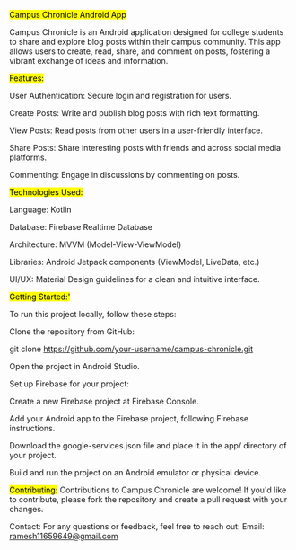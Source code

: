 
<mark>Campus Chronicle Android App</mark>

Campus Chronicle is an Android application designed for college students to share and explore blog posts within their campus community. This app allows users to create, read, share, and comment on posts, fostering a vibrant exchange of ideas and information.


<mark>Features:</mark>

User Authentication: Secure login and registration for users.

Create Posts: Write and publish blog posts with rich text formatting.

View Posts: Read posts from other users in a user-friendly interface.

Share Posts: Share interesting posts with friends and across social media platforms.

Commenting: Engage in discussions by commenting on posts.



<mark>Technologies Used:</mark>

Language: Kotlin

Database: Firebase Realtime Database

Architecture: MVVM (Model-View-ViewModel)

Libraries: Android Jetpack components (ViewModel, LiveData, etc.)

UI/UX: Material Design guidelines for a clean and intuitive interface.




<mark>Getting Started:'</mark>

To run this project locally, follow these steps:

Clone the repository from GitHub:

git clone https://github.com/your-username/campus-chronicle.git

Open the project in Android Studio.


Set up Firebase for your project:

Create a new Firebase project at Firebase Console.

Add your Android app to the Firebase project, following Firebase instructions.

Download the google-services.json file and place it in the app/ directory of your project.

Build and run the project on an Android emulator or physical device.



<mark>Contributing:</mark>
Contributions to Campus Chronicle are welcome! If you'd like to contribute, please fork the repository and create a pull request with your changes.



Contact:
For any questions or feedback, feel free to reach out:
Email: ramesh11659649@gmail.com

